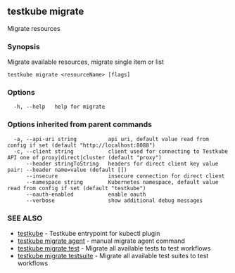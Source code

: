 <head>
  <meta name="docsearch:indexPrefix" content="reference-doc" />
</head>

## testkube migrate

Migrate resources

### Synopsis

Migrate available resources, migrate single item or list

```
testkube migrate <resourceName> [flags]
```

### Options

```
  -h, --help   help for migrate
```

### Options inherited from parent commands

```
  -a, --api-uri string          api uri, default value read from config if set (default "http://localhost:8088")
  -c, --client string           client used for connecting to Testkube API one of proxy|direct|cluster (default "proxy")
      --header stringToString   headers for direct client key value pair: --header name=value (default [])
      --insecure                insecure connection for direct client
      --namespace string        Kubernetes namespace, default value read from config if set (default "testkube")
      --oauth-enabled           enable oauth
      --verbose                 show additional debug messages
```

### SEE ALSO

- [testkube](testkube.md) - Testkube entrypoint for kubectl plugin
- [testkube migrate agent](testkube_migrate_agent.md) - manual migrate agent command
- [testkube migrate test](testkube_migrate_test.md) - Migrate all available tests to test workflows
- [testkube migrate testsuite](testkube_migrate_testsuite.md) - Migrate all available test suites to test workflows
